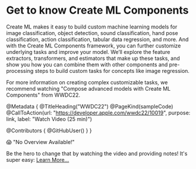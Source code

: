 # Get to know Create ML Components

Create ML makes it easy to build custom machine learning models for image classification, object detection, sound classification, hand pose classification, action classification, tabular data regression, and more. And with the Create ML Components framework, you can further customize underlying tasks and improve your model. We’ll explore the feature extractors, transformers, and estimators that make up these tasks, and show you how you can combine them with other components and pre-processing steps to build custom tasks for concepts like image regression.

For more information on creating complex customizable tasks, we recommend watching "Compose advanced models with Create ML Components" from WWDC22.

@Metadata {
   @TitleHeading("WWDC22")
   @PageKind(sampleCode)
   @CallToAction(url: "https://developer.apple.com/wwdc22/10019", purpose: link, label: "Watch Video (25 min)")

   @Contributors {
      @GitHubUser(<replace this with your GitHub handle>)
   }
}

😱 "No Overview Available!"

Be the hero to change that by watching the video and providing notes! It's super easy:
 [Learn More…](https://wwdcnotes.github.io/WWDCNotes/documentation/wwdcnotes/contributing)
